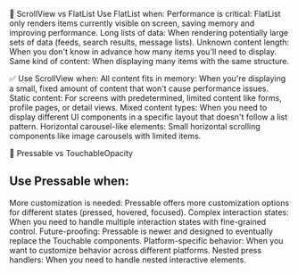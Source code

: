 🎉 ScrollView vs FlatList
Use FlatList when:
Performance is critical: FlatList only renders items currently visible on screen, saving memory and improving performance.
Long lists of data: When rendering potentially large sets of data (feeds, search results, message lists).
Unknown content length: When you don't know in advance how many items you'll need to display.
Same kind of content: When displaying many items with the same structure.

✅ Use ScrollView when:
All content fits in memory: When you're displaying a small, fixed amount of content that won't cause performance issues.
Static content: For screens with predetermined, limited content like forms, profile pages, or detail views.
Mixed content types: When you need to display different UI components in a specific layout that doesn't follow a list pattern.
Horizontal carousel-like elements: Small horizontal scrolling components like image carousels with limited items.

🚀 Pressable vs TouchableOpacity

## Use Pressable when:

More customization is needed: Pressable offers more customization options for different states (pressed, hovered, focused).
Complex interaction states: When you need to handle multiple interaction states with fine-grained control.
Future-proofing: Pressable is newer and designed to eventually replace the Touchable components.
Platform-specific behavior: When you want to customize behavior across different platforms.
Nested press handlers: When you need to handle nested interactive elements.
